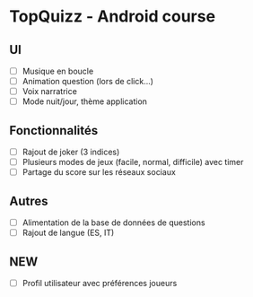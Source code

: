 # TopQuizz - Android course

## UI
- [ ] Musique en boucle
- [ ] Animation question (lors de click...)
- [ ] Voix narratrice
- [ ] Mode nuit/jour, thème application

## Fonctionnalités
- [ ] Rajout de joker (3 indices)
- [ ] Plusieurs modes de jeux (facile, normal, difficile) avec timer
- [ ] Partage du score sur les réseaux sociaux

## Autres
- [ ] Alimentation de la base de données de questions
- [ ] Rajout de langue (ES, IT)

## NEW 
- [ ] Profil utilisateur avec préférences joueurs 

